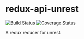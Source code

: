 # redux-api-unrest

[![Build Status](https://travis-ci.org/Kozea/redux-api-unrest.svg?branch=master)](https://travis-ci.org/Kozea/redux-api-unrest)
[![Coverage Status](https://coveralls.io/repos/github/Kozea/redux-api-unrest/badge.svg?branch=master)](https://coveralls.io/github/Kozea/redux-api-unrest?branch=master)

A redux reducer for unrest.
